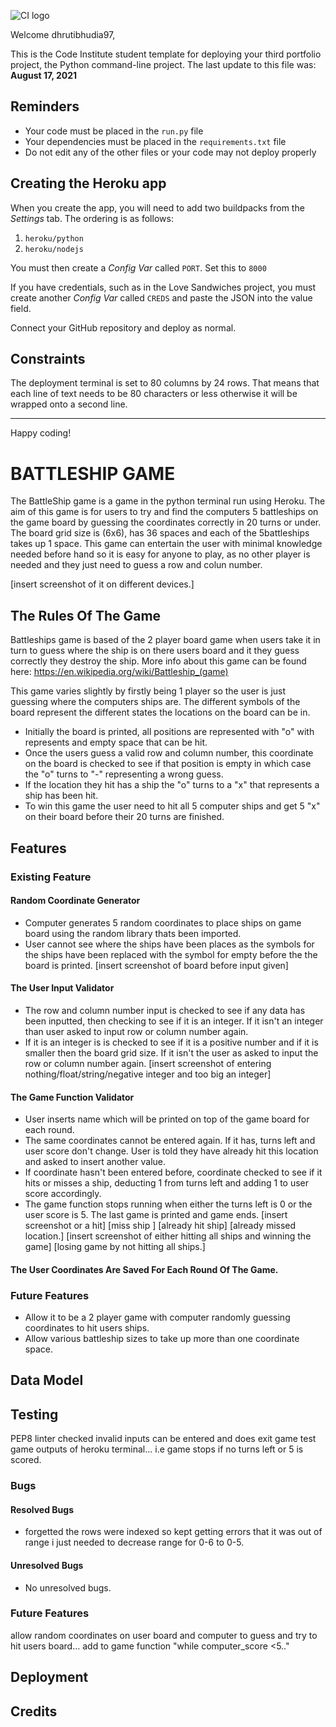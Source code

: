 ![CI logo](https://codeinstitute.s3.amazonaws.com/fullstack/ci_logo_small.png)

Welcome dhrutibhudia97,

This is the Code Institute student template for deploying your third portfolio project, the Python command-line project. The last update to this file was: **August 17, 2021**

## Reminders

* Your code must be placed in the `run.py` file
* Your dependencies must be placed in the `requirements.txt` file
* Do not edit any of the other files or your code may not deploy properly

## Creating the Heroku app

When you create the app, you will need to add two buildpacks from the _Settings_ tab. The ordering is as follows:

1. `heroku/python`
2. `heroku/nodejs`

You must then create a _Config Var_ called `PORT`. Set this to `8000`

If you have credentials, such as in the Love Sandwiches project, you must create another _Config Var_ called `CREDS` and paste the JSON into the value field.

Connect your GitHub repository and deploy as normal.

## Constraints

The deployment terminal is set to 80 columns by 24 rows. That means that each line of text needs to be 80 characters or less otherwise it will be wrapped onto a second line.


-----
Happy coding!



# BATTLESHIP GAME

The BattleShip game is a game in the python terminal run using Heroku.
The aim of this game is for users to try and find the computers 5 battleships on the game board by guessing the coordinates correctly in 20 turns or under. 
The board grid size is (6x6), has 36 spaces and each of the 5battleships takes up 1 space.
This game can entertain the user with minimal knowledge needed before hand so it is easy for anyone to play, as no other player is needed and they just need to guess a row and colun number.

[insert screenshot of it on different devices.]


## The Rules Of The Game

Battleships game is based of the 2 player board game when users take it in turn to guess where the ship is on there users board and it they guess correctly they destroy the ship. More info about this game can be found here: https://en.wikipedia.org/wiki/Battleship_(game)

This game varies slightly by firstly being 1 player so the user is just guessing where the computers ships are.
The different symbols of the board represent the different states the locations on the board can be in.

- Initially the board is printed, all positions are represented with "o" with represents and empty space that can be hit.
- Once the users guess a valid row and column number, this coordinate on the board is checked to see if that position is empty in which case the "o" turns to "-" representing a wrong guess. 
- If the location they hit has a ship the "o" turns to a "x" that represents a ship has been hit.
- To win this game the user need to hit all 5 computer ships and get 5 "x" on their board before their 20 turns are finished.


## Features

### Existing Feature

#### Random Coordinate Generator
- Computer generates 5 random coordinates to place ships on game board using the random library thats been imported.
- User cannot see where the ships have been places as the symbols for the ships have been replaced with the symbol for empty before the the board is printed.
[insert screenshot of board before input given]

#### The User Input Validator 
- The row and column number input is checked to see if any data has been inputted, then checking to see if it is an integer. If it isn't an integer than user asked to input row or column number again.
- If it is an integer is is checked to see if it is a positive number and if it is smaller then the board grid size. If it isn't the user as asked to input the row or column number again.
[insert screenshot of entering nothing/float/string/negative integer and too big an integer]

#### The Game Function Validator
- User inserts name which will be printed on top of the game board for each round.
- The same coordinates cannot be entered again. If it has, turns left and user score don't change. User is told they have already hit this location and asked to insert another value.
- If coordinate hasn't been entered before, coordinate checked to see if it hits or misses a ship, deducting 1 from turns left and adding 1 to user score accordingly.
- The game function stops running when either the turns left is 0 or the user score is 5. The last game is printed and game ends.
[insert screenshot or a hit]
[miss ship ]
[already hit ship]
[already missed location.]
[insert screenshot of either hitting all ships and winning the game]
[losing game by not hitting all ships.]

#### The User Coordinates Are Saved For Each Round Of The Game.
 

### Future Features
- Allow it to be a 2 player game with computer randomly guessing coordinates to hit users ships.
- Allow various battleship sizes to take up more than one coordinate space.


## Data Model




## Testing
PEP8 linter
checked invalid inputs can be entered and does exit game
test game outputs of heroku terminal... i.e game stops if no turns left or 5 is scored.


### Bugs

#### Resolved Bugs
- forgetted the rows were indexed so kept getting errors that it was out of range i just needed to decrease range for 0-6 to 0-5.

#### Unresolved Bugs
- No unresolved bugs.


### Future Features
allow random coordinates on user board and computer to guess and try to hit users board... add to game function "while computer_score <5.."


## Deployment


## Credits







